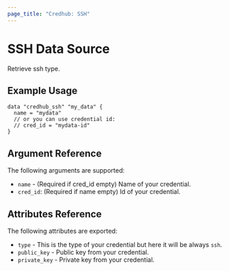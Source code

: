 ```yaml
---
page_title: "Credhub: SSH"
---
```


# SSH Data Source

Retrieve ssh type.

## Example Usage

```hcl
data "credhub_ssh" "my_data" {
  name = "mydata"
  // or you can use credential id:
  // cred_id = "mydata-id"
}
```

## Argument Reference

The following arguments are supported:

- `name` - (Required if cred_id empty) Name of your credential.
- `cred_id`: (Required if name empty) Id of your credential.

## Attributes Reference

The following attributes are exported:

- `type` - This is the type of your credential but here it will be always `ssh`.
- `public_key` - Public key from your credential.
- `private_key` - Private key from your credential.